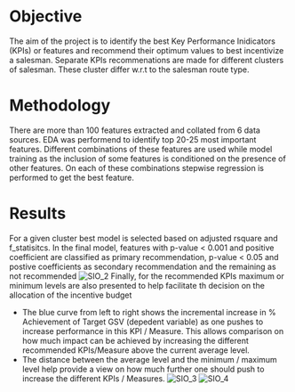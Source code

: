 # Objective
The aim of the project is to identify the best Key Performance Inidicators (KPIs) or features and recommend their optimum values to best incentivize a salesman. Separate KPIs recommenations are made for different clusters of salesman. These cluster differ w.r.t to the salesman route type.

# Methodology
There are more than 100 features extracted and collated from 6 data sources. EDA was performend to identify top 20-25 most important features. Different combinations of these features are used while model training as the inclusion of some features is conditioned on the presence of other features. On each of these combinations stepwise regression is performed to get the best feature.

# Results
For a given cluster best model is selected based on adjusted rsquare and f_statisitcs. In the final model, features with p-value < 0.001 and positive coefficient are classified as primary recommendation, p-value < 0.05 and postive coefficients as secondary recommendation and the remaining as not recommended
![SIO_2](https://user-images.githubusercontent.com/24865203/189040519-7755072b-1cb8-40f9-b52d-abae45e552fc.PNG)
Finally, for the recommended KPIs maximum or minimum levels are also presented to help facilitate th decision on the allocation of the incentive budget
* The blue curve from left to right shows the incremental increase in % Achievement of Target GSV (depedent variable) as one pushes to increase performance in this KPI / Measure. This allows comparison on how much impact can be achieved by increasing the different recommended KPIs/Measure above the current average level.
* The distance between the average level and the minimum / maximum level help provide a view on how much further one should push to increase the different KPIs / Measures.
![SIO_3](https://user-images.githubusercontent.com/24865203/189041254-72eb46ea-9947-48d1-bafe-49bc35e48056.PNG)
![SIO_4](https://user-images.githubusercontent.com/24865203/189041332-aee43715-fe28-4e04-9676-e7efab6fd0ec.PNG)


